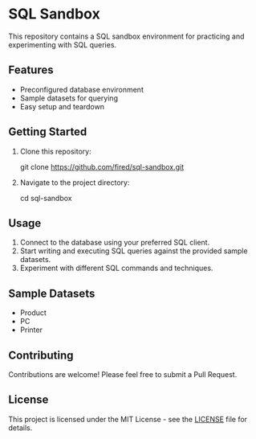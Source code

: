 
# SQL Sandbox

This repository contains a SQL sandbox environment for practicing and experimenting with SQL queries.

## Features

- Preconfigured database environment
- Sample datasets for querying
- Easy setup and teardown

## Getting Started

1. Clone this repository:
   
   git clone https://github.com/fired/sql-sandbox.git
   

2. Navigate to the project directory:
   
   cd sql-sandbox

## Usage

1. Connect to the database using your preferred SQL client.
2. Start writing and executing SQL queries against the provided sample datasets.
3. Experiment with different SQL commands and techniques.

## Sample Datasets

- Product
- PC
- Printer

## Contributing

Contributions are welcome! Please feel free to submit a Pull Request.

## License

This project is licensed under the MIT License - see the [LICENSE](LICENSE) file for details.
